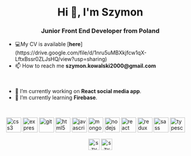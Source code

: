 <h1 align="center">Hi 👋, I'm Szymon</h1>
<h3 align="center">Junior Front End Developer from Poland</h3>
<ul>
  <li>💻My CV is available [<b>here</b>](https://drive.google.com/file/d/1nru5uMBXkjfcw1qX-LftxBssr0ZLJsHQ/view?usp=sharing)</li>
  <li>📫 How to reach me <b>szymon.kowalski2000@gmail.com</b></li>
</ul>
<br/>
<ul>
  <li>🔭 I’m currently working on <b>React social media app</b>.</li>
  <li>🌱 I’m currently learning <b>Firebase</b>.</li>
</ul>
<br/>

<p align="left"><img src="https://devicons.github.io/devicon/devicon.git/icons/css3/css3-original-wordmark.svg" alt="css3" width="40" height="40"/> <img src="https://devicons.github.io/devicon/devicon.git/icons/express/express-original-wordmark.svg" alt="express" width="40" height="40"/> <img src="https://www.vectorlogo.zone/logos/git-scm/git-scm-icon.svg" alt="git" width="40" height="40"/> <img src="https://devicons.github.io/devicon/devicon.git/icons/html5/html5-original-wordmark.svg" alt="html5" width="40" height="40"/> <img src="https://devicons.github.io/devicon/devicon.git/icons/javascript/javascript-original.svg" alt="javascript" width="40" height="40"/> <img src="https://devicons.github.io/devicon/devicon.git/icons/mongodb/mongodb-original-wordmark.svg" alt="mongodb" width="40" height="40"/> <img src="https://devicons.github.io/devicon/devicon.git/icons/nodejs/nodejs-original-wordmark.svg" alt="nodejs" width="40" height="40"/> <img src="https://devicons.github.io/devicon/devicon.git/icons/react/react-original-wordmark.svg" alt="react" width="40" height="40"/> <img src="https://devicons.github.io/devicon/devicon.git/icons/redux/redux-original.svg" alt="redux" width="40" height="40"/> <img src="https://devicons.github.io/devicon/devicon.git/icons/sass/sass-original.svg" alt="sass" width="40" height="40"/> <img src="https://devicons.github.io/devicon/devicon.git/icons/typescript/typescript-original.svg" alt="typescript" width="40" height="40"/></p><p align="center">
<a href="https://dribbble.com/szymon kowalski" target="blank"><img align="center" src="https://cdn.jsdelivr.net/npm/simple-icons@3.0.1/icons/dribbble.svg" alt="szymon kowalski" height="30" width="30" /></a>
<a href="https://www.behance.net/szymon kowalski" target="blank"><img align="center" src="https://cdn.jsdelivr.net/npm/simple-icons@3.0.1/icons/behance.svg" alt="szymon kowalski" height="30" width="30" /></a>
</p>
